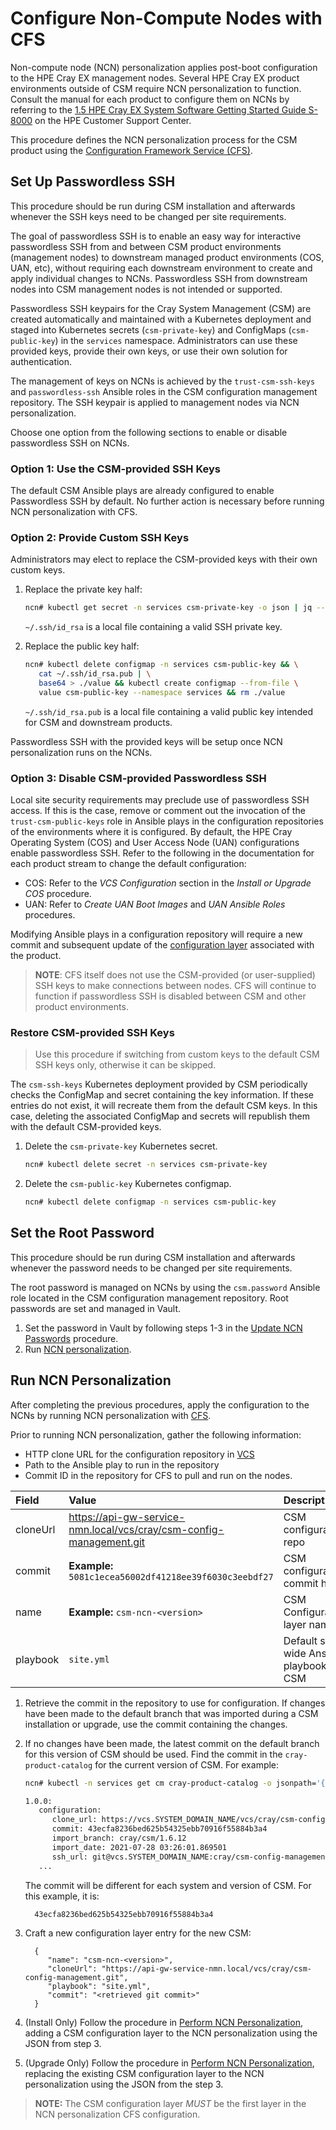 # Configure Non-Compute Nodes with CFS

Non-compute node (NCN) personalization applies post-boot configuration to the
HPE Cray EX management nodes. Several HPE Cray EX product environments outside
of CSM require NCN personalization to function. Consult the manual for each
product to configure them on NCNs by referring to the [1.5 HPE Cray EX System
Software Getting Started Guide S-8000](https://www.hpe.com/support/ex-gsg) on
the HPE Customer Support Center.

This procedure defines the NCN personalization process for the CSM product using
the [Configuration Framework Service (CFS)](../configuration_management/Configuration_Management.md).

<a name="set_up_passwordless_ssh"></a>
## Set Up Passwordless SSH

This procedure should be run during CSM installation and afterwards whenever
the SSH keys need to be changed per site requirements.

The goal of passwordless SSH is to enable an easy way for interactive
passwordless SSH from and between CSM product environments (management nodes) to
downstream managed product environments (COS, UAN, etc), without requiring each
downstream environment to create and apply individual changes to NCNs.
Passwordless SSH from downstream nodes into CSM management nodes is not intended
or supported.

Passwordless SSH keypairs for the Cray System Management (CSM) are created 
automatically and maintained with a Kubernetes deployment and staged into
Kubernetes secrets (`csm-private-key`) and ConfigMaps (`csm-public-key`) in the
`services` namespace. Administrators can use these provided keys, provide their
own keys, or use their own solution for authentication.

The management of keys on NCNs is achieved by the `trust-csm-ssh-keys` and
`passwordless-ssh` Ansible roles in the CSM configuration management repository.
The SSH keypair is applied to management nodes via NCN personalization.

Choose one option from the following sections to enable or disable passwordless
SSH on NCNs.

### Option 1: Use the CSM-provided SSH Keys

The default CSM Ansible plays are already configured to enable Passwordless SSH
by default. No further action is necessary before running NCN personalization
with CFS.

### Option 2: Provide Custom SSH Keys

Administrators may elect to replace the CSM-provided keys with their own custom
keys.

1. Replace the private key half:
   ```bash
   ncn# kubectl get secret -n services csm-private-key -o json | jq --arg value "$(cat ~/.ssh/id_rsa | base64)" '.data["value"]=$value' | kubectl apply -f -
   ```
   `~/.ssh/id_rsa` is a local file containing a valid SSH private key.

1. Replace the public key half:
   ```bash
   ncn# kubectl delete configmap -n services csm-public-key && \
      cat ~/.ssh/id_rsa.pub | \
      base64 > ./value && kubectl create configmap --from-file \
      value csm-public-key --namespace services && rm ./value
   ```
   `~/.ssh/id_rsa.pub` is a local file containing a valid public key intended for
    CSM and downstream products.

Passwordless SSH with the provided keys will be setup once NCN personalization
runs on the NCNs.

### Option 3: Disable CSM-provided Passwordless SSH

Local site security requirements may preclude use of passwordless SSH access. If
this is the case, remove or comment out the invocation of the
`trust-csm-public-keys` role in Ansible plays in the configuration repositories
of the environments where it is configured. By default, the HPE Cray Operating
System (COS) and User Access Node (UAN) configurations enable passwordless SSH.
Refer to the following in the documentation for each product stream to change
the default configuration:

  * COS: Refer to the _VCS Configuration_ section in the _Install or Upgrade COS_
    procedure.
  * UAN: Refer to _Create UAN Boot Images_ and _UAN Ansible Roles_ procedures.

Modifying Ansible plays in a configuration repository will require a new commit
and subsequent update of the [configuration layer](../configuration_management/Configuration_Layers.md)
associated with the product.

> __NOTE__: CFS itself does not use the CSM-provided (or user-supplied) SSH keys
> to make connections between nodes. CFS will continue to function if
> passwordless SSH is disabled between CSM and other product environments.

### Restore CSM-provided SSH Keys

> Use this procedure if switching from custom keys to the default CSM SSH keys
> only, otherwise it can be skipped.

The `csm-ssh-keys` Kubernetes deployment provided by CSM periodically checks the
ConfigMap and secret containing the key information. If these entries do not
exist, it will recreate them from the default CSM keys. In this case, deleting
the associated ConfigMap and secrets will republish them with the default
CSM-provided keys.

1. Delete the `csm-private-key` Kubernetes secret.
   ```bash
   ncn# kubectl delete secret -n services csm-private-key
   ```
1. Delete the `csm-public-key` Kubernetes configmap.
   ```bash
   ncn# kubectl delete configmap -n services csm-public-key
   ```

<a name="set_root_password"></a>
## Set the Root Password

This procedure should be run during CSM installation and afterwards whenever
the password needs to be changed per site requirements.

The root password is managed on NCNs by using the `csm.password` Ansible role
located in the CSM configuration management repository. Root passwords are set
and managed in Vault.

1. Set the password in Vault by following steps 1-3 in the
   [Update NCN Passwords](../security_and_authentication/Update_NCN_Passwords.md)
   procedure.
1. Run [NCN personalization](#run_ncn_personalization).

<a name="run_ncn_personalization"></a>
## Run NCN Personalization

After completing the previous procedures, apply the configuration to the NCNs
by running NCN personalization with [CFS](../configuration_management/Configuration_Management.md).

Prior to running NCN personalization, gather the following information: 

* HTTP clone URL for the configuration repository in [VCS](../configuration_management/Version_Control_Service_VCS.md)
* Path to the Ansible play to run in the repository
* Commit ID in the repository for CFS to pull and run on the nodes.


| Field | Value  | Description  |
|:----------|:----------|:----------|
| cloneUrl | https://api-gw-service-nmn.local/vcs/cray/csm-config-management.git | CSM configuration repo |
| commit  | **Example:** `5081c1ecea56002df41218ee39f6030c3eebdf27` | CSM configuration commit hash |
| name | **Example:** `csm-ncn-<version>` | CSM Configuration layer name |
| playbook | `site.yml` | Default site-wide Ansible playbook for CSM | 

1. Retrieve the commit in the repository to use for configuration. If changes
   have been made to the default branch that was imported during a CSM
   installation or upgrade, use the commit containing the changes. 

1. If no changes have been made, the latest commit on the default branch for
   this version of CSM should be used. Find the commit in the
   `cray-product-catalog` for the current version of CSM. For example:
   ```bash
   ncn# kubectl -n services get cm cray-product-catalog -o jsonpath='{.data.csm}'

   1.0.0:
      configuration:
         clone_url: https://vcs.SYSTEM_DOMAIN_NAME/vcs/cray/csm-config-management.git
         commit: 43ecfa8236bed625b54325ebb70916f55884b3a4
         import_branch: cray/csm/1.6.12
         import_date: 2021-07-28 03:26:01.869501
         ssh_url: git@vcs.SYSTEM_DOMAIN_NAME:cray/csm-config-management.git
      ...
   ```
   The commit will be different for each system and version of CSM. For
   this example, it is:

         43ecfa8236bed625b54325ebb70916f55884b3a4

1. Craft a new configuration layer entry for the new CSM:

         {
            "name": "csm-ncn-<version>",
            "cloneUrl": "https://api-gw-service-nmn.local/vcs/cray/csm-config-management.git",
            "playbook": "site.yml",
            "commit": "<retrieved git commit>"
         }

1. (Install Only) Follow the procedure in [Perform NCN Personalization](Perform_NCN_Personalization.md),
   adding a CSM configuration layer to the NCN personalization using the JSON
   from step 3.

1. (Upgrade Only) Follow the procedure in [Perform NCN Personalization](Perform_NCN_Personalization.md),
   replacing the existing CSM configuration layer to the NCN personalization
   using the JSON from the step 3.

> **NOTE:** The CSM configuration layer _MUST_ be the first layer in the
> NCN personalization CFS configuration.